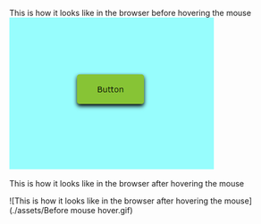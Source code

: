 This is how it looks like in the browser before hovering the mouse
![This is how it looks like in the browser before hovering the mouse](./assets/before.PNG)

This is how it looks like in the browser after hovering the mouse

![This is how it looks like in the browser after hovering the mouse](./assets/Before mouse hover.gif)
